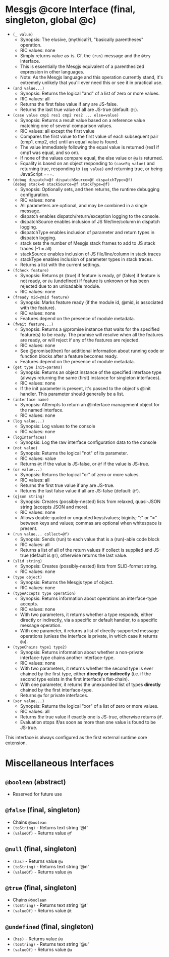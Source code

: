 # Mesgjs @core Interface (final, singleton, global @c)

* `(_ value)`  
  * Synopsis: The elusive, (mythical?), "basically parentheses" operation.  
  * RIC values: none  
  * Simply returns value as-is. Cf. the `(run)` message and the `@try` interface.  
  * This is essentially the Mesgjs equivalent of a parenthesized expression in other languages.  
  * Note: As the Mesgjs language and this operation currently stand, it's extremely unlikely that you'll ever need this or see it in practical use.  
* `(and value...)`
  * Synopsis: Returns the logical "and" of a list of zero or more values.  
  * RIC values: all  
  * Returns the first false value if any are JS-false.  
  * Returns the last true value of all are JS-true (default: `@t`).  
* `(case value cmp1 res1 cmp2 res2 ... else=value)`   
  * Synopsis: Returns a result value based on a reference value matching one of several comparison values.  
  * RIC values: all except the first value  
  * Compares the first value to the first value of each subsequent pair (cmp1, cmp2, etc) until an equal value is found.   
  * The value immediately following the equal value is returned (res1 if cmp1 was equal, and so on).  
  * If none of the values compare equal, the else value or `@u` is returned.  
  * Equality is based on an object responding to `(caseEq value)` and returning true, responding to `(eq value)` and returning true, or being JavaScript \===.  
* `(debug dispatch=@f dispatchSource=@f dispatchType=@f)`  
  `(debug stack=0 stackSource=@f stackType=@f)`  
  * Synopsis: Optionally sets, and then returns, the runtime debugging configuration.  
  * RIC values: none  
  * All parameters are optional, and may be combined in a single message.  
  * dispatch enables dispatch/return/exception logging to the console.  
  * dispatchSource enables inclusion of JS file/line/column in dispatch logging.  
  * dispatchType enables inclusion of parameter and return types in dispatch logging.  
  * stack sets the number of Mesgjs stack frames to add to JS stack traces (-1 \= all)  
  * stackSource enables inclusion of JS file/line/column in stack traces  
  * stackType enables inclusion of parameter types in stack traces.  
  * Returns a list with the current settings.  
* `(fcheck feature)`  
  * Synopsis: Returns `@t` (true) if feature is ready, `@f` (false) if feature is not ready, or `@u` (undefined) if feature is unknown or has been rejected due to an unloadable module.  
  * RIC values: none  
* `(fready mid=@mid feature)`  
  * Synopsis: Marks feature ready (if the module id, @mid, is associated with the feature).  
  * RIC values: none  
  * Features depend on the presence of module metadata.  
* `(fwait feature...)`  
  * Synopsis: Returns a @promise instance that waits for the specified feature(s) to be ready. The promise will resolve when all the features are ready, or will reject if any of the features are rejected.  
  * RIC values: none  
  * See @promise(then) for additional information about running code or function blocks after a feature becomes ready.  
  * Features depend on the presence of module metadata.  
* `(get type init=params)`  
  * Synopsis: Returns an object instance of the specified interface type (always returning the same (first) instance for singleton interfaces).  
  * RIC values: none  
  * If the init parameter is present, it's passed to the object's @init handler. This parameter should generally be a list.  
* `(interface name)`  
  * Synopsis: Attempts to return an @interface management object for the named interface.  
  * RIC values: none  
* `(log value...)`  
  * Synopsis: Log values to the console  
  * RIC values: none  
* `(logInterfaces)`  
  * Synopsis: Log the raw interface configuration data to the console  
* `(not value)`  
  * Synopsis: Returns the logical "not" of its parameter.  
  * RIC values: value  
  * Returns `@t` if the value is JS-false, or `@f` if the value is JS-true.  
* `(or value...)`
  * Synopsis: Returns the logical "or" of zero or more values.  
  * RIC values: all  
  * Returns the first true value if any are JS-true.  
  * Returns the last false value if all are JS-false (default: `@f`).  
* `(qjson string)`  
  * Synopsis: Creates (possibly-nested) lists from relaxed, quasi-JSON string (accepts JSON and more).  
  * RIC values: none  
  * Allows double-quoted or unquoted keys/values; bigints; ":" or "\=" between keys and values; commas are optional when whitespace is present.  
* `(run value... collect=@f)`  
  * Synopsis: Sends (run) to each value that is a (run)\-able code block  
  * RIC values: all  
  * Returns a list of all of the return values if collect is supplied and JS-true (default is `@f`), otherwise returns the last value.  
* `(slid string)`  
  * Synopsis: Creates (possibly-nested) lists from SLID-format string.  
  * RIC values: none  
* `(type object)`  
  * Synopsis: Returns the Mesgjs type of object.   
  * RIC values: none  
* `(typeAccepts type operation)`  
  * Synopsis: Returns information about operations an interface-type accepts.   
  * RIC values: none  
  * With two parameters, it returns whether a type responds, either directly or indirectly, via a specific or default handler, to a specific message operation.  
  * With one parameter, it returns a list of directly-supported message operations (unless the interface is private, in which case it returns `@u`).  
* `(typeChains type1 type2)`  
  * Synopsis: Returns information about whether a non-private interface-type chains another interface-type.  
  * RIC values: none  
  * With two parameters, it returns whether the second type is ever chained by the first type, either **directly or indirectly** (i.e. if the second type exists in the first interface's flat-chain).  
  * With one parameter, it returns the unexpanded list of types **directly** chained by the first interface-type.  
  * Returns `@u` for private interfaces.  
* `(xor value...)`  
  * Synopsis: Returns the logical "xor" of a list of zero or more values.  
  * RIC values: all  
  * Returns *the* true value if exactly one is JS-true, otherwise returns `@f`.  
  * Evaluation stops if/as soon as more than one value is found to be JS-true.

This interface is always configured as the first external runtime core extension.

# Miscellaneous Interfaces

## `@boolean` (abstract)

* Reserved for future use

## `@false` (final, singleton)

* Chains `@boolean`
* `(toString)` \- Returns text string '@f'  
* `(valueOf)` \- Returns value `@f`

## `@null` (final, singleton)

* `(has)` \- Returns value `@u`  
* `(toString)` \- Returns text string '@n'  
* `(valueOf)` \- Returns value `@n`

## `@true` (final, singleton)

* Chains `@boolean`  
* `(toString)` \- Returns text string '@t'   
* `(valueOf)` \- Returns value `@t`

## `@undefined` (final, singleton)

* `(has)` \- Returns value `@u`  
* `(toString)` \- Returns text string '@u'  
* `(valueOf)` \- Returns value `@u`

